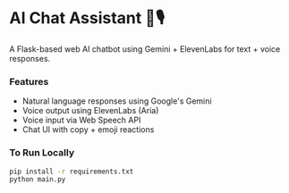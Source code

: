 # AI Chat Assistant 🤖🎙️

A Flask-based web AI chatbot using Gemini + ElevenLabs for text + voice responses.

### Features
- Natural language responses using Google's Gemini
- Voice output using ElevenLabs (Aria)
- Voice input via Web Speech API
- Chat UI with copy + emoji reactions

### To Run Locally
```bash
pip install -r requirements.txt
python main.py